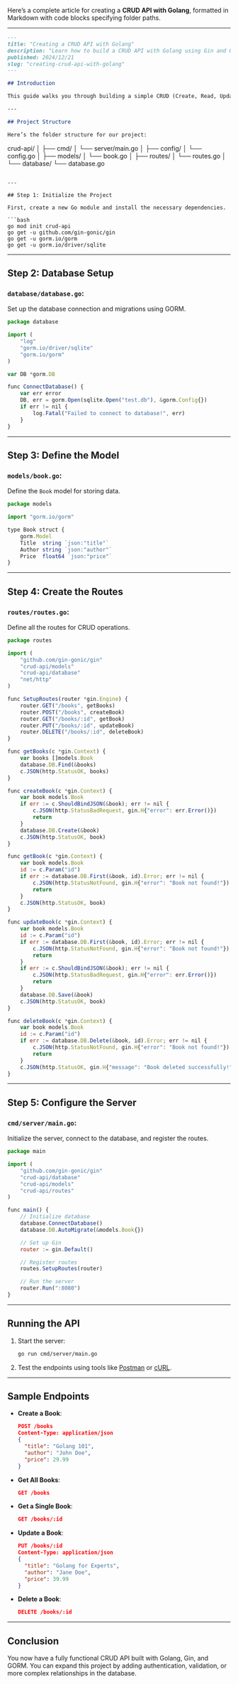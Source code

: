 Here’s a complete article for creating a **CRUD API with Golang**, formatted in Markdown with code blocks specifying folder paths.

---

```md
---
title: "Creating a CRUD API with Golang"
description: "Learn how to build a CRUD API with Golang using Gin and GORM"
published: 2024/12/21
slug: "creating-crud-api-with-golang"
---

## Introduction

This guide walks you through building a simple CRUD (Create, Read, Update, Delete) API using Golang with the Gin framework and GORM for database interaction.

---

## Project Structure

Here’s the folder structure for our project:
```

crud-api/
│
├── cmd/
│ └── server/main.go
│
├── config/
│ └── config.go
│
├── models/
│ └── book.go
│
├── routes/
│ └── routes.go
│
└── database/
└── database.go

````

---

## Step 1: Initialize the Project

First, create a new Go module and install the necessary dependencies.

```bash
go mod init crud-api
go get -u github.com/gin-gonic/gin
go get -u gorm.io/gorm
go get -u gorm.io/driver/sqlite
````

---

## Step 2: Database Setup

### `database/database.go`:

Set up the database connection and migrations using GORM.

```js
package database

import (
	"log"
	"gorm.io/driver/sqlite"
	"gorm.io/gorm"
)

var DB *gorm.DB

func ConnectDatabase() {
	var err error
	DB, err = gorm.Open(sqlite.Open("test.db"), &gorm.Config{})
	if err != nil {
		log.Fatal("Failed to connect to database!", err)
	}
}
```

---

## Step 3: Define the Model

### `models/book.go`:

Define the `Book` model for storing data.

```js
package models

import "gorm.io/gorm"

type Book struct {
	gorm.Model
	Title  string `json:"title"`
	Author string `json:"author"`
	Price  float64 `json:"price"`
}
```

---

## Step 4: Create the Routes

### `routes/routes.go`:

Define all the routes for CRUD operations.

```js
package routes

import (
	"github.com/gin-gonic/gin"
	"crud-api/models"
	"crud-api/database"
	"net/http"
)

func SetupRoutes(router *gin.Engine) {
	router.GET("/books", getBooks)
	router.POST("/books", createBook)
	router.GET("/books/:id", getBook)
	router.PUT("/books/:id", updateBook)
	router.DELETE("/books/:id", deleteBook)
}

func getBooks(c *gin.Context) {
	var books []models.Book
	database.DB.Find(&books)
	c.JSON(http.StatusOK, books)
}

func createBook(c *gin.Context) {
	var book models.Book
	if err := c.ShouldBindJSON(&book); err != nil {
		c.JSON(http.StatusBadRequest, gin.H{"error": err.Error()})
		return
	}
	database.DB.Create(&book)
	c.JSON(http.StatusOK, book)
}

func getBook(c *gin.Context) {
	var book models.Book
	id := c.Param("id")
	if err := database.DB.First(&book, id).Error; err != nil {
		c.JSON(http.StatusNotFound, gin.H{"error": "Book not found!"})
		return
	}
	c.JSON(http.StatusOK, book)
}

func updateBook(c *gin.Context) {
	var book models.Book
	id := c.Param("id")
	if err := database.DB.First(&book, id).Error; err != nil {
		c.JSON(http.StatusNotFound, gin.H{"error": "Book not found!"})
		return
	}
	if err := c.ShouldBindJSON(&book); err != nil {
		c.JSON(http.StatusBadRequest, gin.H{"error": err.Error()})
		return
	}
	database.DB.Save(&book)
	c.JSON(http.StatusOK, book)
}

func deleteBook(c *gin.Context) {
	var book models.Book
	id := c.Param("id")
	if err := database.DB.Delete(&book, id).Error; err != nil {
		c.JSON(http.StatusNotFound, gin.H{"error": "Book not found!"})
		return
	}
	c.JSON(http.StatusOK, gin.H{"message": "Book deleted successfully!"})
}
```

---

## Step 5: Configure the Server

### `cmd/server/main.go`:

Initialize the server, connect to the database, and register the routes.

```js
package main

import (
	"github.com/gin-gonic/gin"
	"crud-api/database"
	"crud-api/models"
	"crud-api/routes"
)

func main() {
	// Initialize database
	database.ConnectDatabase()
	database.DB.AutoMigrate(&models.Book{})

	// Set up Gin
	router := gin.Default()

	// Register routes
	routes.SetupRoutes(router)

	// Run the server
	router.Run(":8080")
}
```

---

## Running the API

1. Start the server:

   ```bash
   go run cmd/server/main.go
   ```

2. Test the endpoints using tools like [Postman](https://www.postman.com/) or [cURL](https://curl.se/).

---

## Sample Endpoints

- **Create a Book**:

  ```json
  POST /books
  Content-Type: application/json
  {
    "title": "Golang 101",
    "author": "John Doe",
    "price": 29.99
  }
  ```

- **Get All Books**:

  ```json
  GET /books
  ```

- **Get a Single Book**:

  ```json
  GET /books/:id
  ```

- **Update a Book**:

  ```json
  PUT /books/:id
  Content-Type: application/json
  {
    "title": "Golang for Experts",
    "author": "Jane Doe",
    "price": 39.99
  }
  ```

- **Delete a Book**:
  ```json
  DELETE /books/:id
  ```

---

## Conclusion

You now have a fully functional CRUD API built with Golang, Gin, and GORM. You can expand this project by adding authentication, validation, or more complex relationships in the database.

